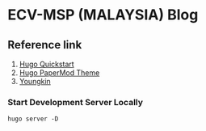 # ECV-MSP (MALAYSIA) Blog

## Reference link

1. [Hugo Quickstart](https://gohugo.io/getting-started/quick-start/)
2. [Hugo PaperMod Theme](https://github.com/adityatelange/hugo-PaperMod/wiki/Installation)
3. [Youngkin](https://youngkin.github.io/post/createafreeblogsite/)

### Start Development Server Locally

`hugo server -D`

